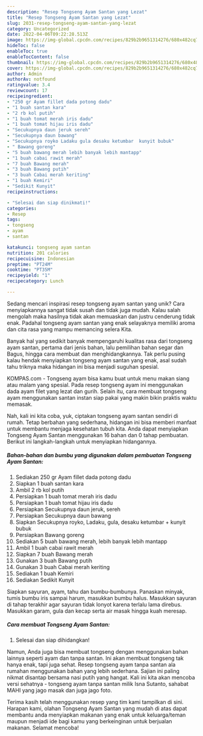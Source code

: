 ```yaml
---
description: "Resep Tongseng Ayam Santan yang Lezat"
title: "Resep Tongseng Ayam Santan yang Lezat"
slug: 2031-resep-tongseng-ayam-santan-yang-lezat
category: Uncategorized
date: 2022-04-06T09:22:28.513Z
image: https://img-global.cpcdn.com/recipes/829b2b9651314276/680x482cq70/tongseng-ayam-santan-foto-resep-utama.jpg
hideToc: false
enableToc: true
enableTocContent: false
thumbnail: https://img-global.cpcdn.com/recipes/829b2b9651314276/680x482cq70/tongseng-ayam-santan-foto-resep-utama.jpg
cover: https://img-global.cpcdn.com/recipes/829b2b9651314276/680x482cq70/tongseng-ayam-santan-foto-resep-utama.jpg
author: Admin
authorAv: notfound
ratingvalue: 3.4
reviewcount: 17
recipeingredient:
- "250 gr Ayam fillet dada potong dadu"
- "1 buah santan kara"
- "2 rb kol putih"
- "1 buah tomat merah iris dadu"
- "1 buah tomat hijau iris dadu"
- "Secukupnya daun jeruk sereh"
- "Secukupnya daun bawang"
- "Secukupnya royko Ladaku gula desaku ketumbar  kunyit bubuk"
- " Bawang goreng"
- "5 buah bawang merah lebih banyak lebih mantapp"
- "1 buah cabai rawit merah"
- "7 buah Bawang merah"
- "3 buah Bawang putih"
- "3 buah Cabai merah keriting"
- "1 buah Kemiri"
- "Sedikit Kunyit"
recipeinstructions:

- "Selesai dan siap dinikmati!"
categories:
- Resep
tags:
- tongseng
- ayam
- santan

katakunci: tongseng ayam santan 
nutrition: 201 calories
recipecuisine: Indonesian
preptime: "PT24M"
cooktime: "PT35M"
recipeyield: "1"
recipecategory: Lunch

---
```





Sedang mencari inspirasi resep tongseng ayam santan yang unik? Cara menyiapkannya sangat tidak susah dan tidak juga mudah. Kalau salah mengolah maka hasilnya tidak akan memuaskan dan justru cenderung tidak enak. Padahal tongseng ayam santan yang enak selayaknya memiliki aroma dan cita rasa yang mampu memancing selera Kita.





Banyak hal yang sedikit banyak mempengaruhi kualitas rasa dari tongseng ayam santan, pertama dari jenis bahan, lalu pemilihan bahan segar dan Bagus, hingga cara membuat dan menghidangkannya. Tak perlu pusing kalau hendak menyiapkan tongseng ayam santan yang enak,      asal sudah tahu triknya maka hidangan ini bisa menjadi suguhan spesial.














KOMPAS.com - Tongseng ayam bisa kamu buat untuk menu makan siang atau malam yang spesial. Pada resep tongseng ayam ini menggunakan dada ayam filet yang lezat dan gurih. Selain itu, cara membuat tongseng ayam menggunakan santan instan siap pakai yang makin bikin praktis waktu memasak.






Nah, kali ini kita coba, yuk, ciptakan tongseng ayam santan sendiri di rumah. Tetap berbahan yang sederhana, hidangan ini bisa memberi manfaat untuk membantu menjaga kesehatan tubuh kita. Anda dapat menyiapkan Tongseng Ayam Santan menggunakan 16 bahan dan 0 tahap pembuatan. Berikut ini langkah-langkah untuk menyiapkan hidangannya.

<!--inarticleads1-->

##### Bahan-bahan dan bumbu yang digunakan dalam pembuatan Tongseng Ayam Santan:

1. Sediakan 250 gr Ayam fillet dada potong dadu
1. Siapkan 1 buah santan kara
1. Ambil 2 rb kol putih
1. Persiapkan 1 buah tomat merah iris dadu
1. Persiapkan 1 buah tomat hijau iris dadu
1. Persiapkan Secukupnya daun jeruk, sereh
1. Persiapkan Secukupnya daun bawang
1. Siapkan Secukupnya royko, Ladaku, gula, desaku ketumbar + kunyit bubuk
1. Persiapkan  Bawang goreng
1. Sediakan 5 buah bawang merah, lebih banyak lebih mantapp
1. Ambil 1 buah cabai rawit merah
1. Siapkan 7 buah Bawang merah
1. Gunakan 3 buah Bawang putih
1. Gunakan 3 buah Cabai merah keriting
1. Sediakan 1 buah Kemiri
1. Sediakan Sedikit Kunyit


Siapkan sayuran, ayam, tahu dan bumbu-bumbunya. Panaskan minyak, tumis bumbu iris sampai harum, masukkan bumbu halus. Masukkan sayuran di tahap terakhir agar sayuran tidak lonyot karena terlalu lama direbus. Masukkan garam, gula dan kecap serta air masak hingga kuah meresap. 

<!--inarticleads2-->

##### Cara membuat Tongseng Ayam Santan:


1. Selesai dan siap dihidangkan!

Namun, Anda juga bisa membuat tongseng dengan menggunakan bahan lainnya seperti ayam dan tanpa santan. Ini akan membuat tongseng tak hanya enak, tapi juga sehat. Resep tongseng ayam tanpa santan ala rumahan menggunakan bahan yang lebih sederhana. Sajian ini paling nikmat disantap bersama nasi putih yang hangat. Kali ini kita akan mencoba versi sehatnya - tongseng ayam tanpa santan milik Isna Sutanto, sahabat MAHI yang jago masak dan juga jago foto. 

Terima kasih telah menggunakan resep yang tim kami tampilkan di sini. Harapan kami, olahan Tongseng Ayam Santan yang mudah di atas dapat membantu anda menyiapkan makanan yang enak untuk keluarga/teman maupun menjadi ide bagi kamu yang berkeinginan untuk berjualan makanan. Selamat mencoba!
